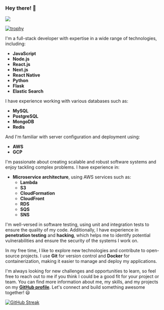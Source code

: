 ### Hey there! 👋
![](https://komarev.com/ghpvc/?username=prithwijoysaha&color=green)

[![trophy](https://github-profile-trophy.vercel.app/?username=prithwijoysaha)](https://github.com/prithwijoysaha/github-profile-trophy)

I'm a full-stack developer with expertise in a wide range of technologies, including:
- **JavaScript**
- **Node.js**
- **React.js**
- **Next.js**
- **React Native**
- **Python**
- **Flask**
- **Elastic Search**

I have experience working with various databases such as:
- **MySQL**
- **PostgreSQL**
- **MongoDB**
- **Redis**

And I'm familiar with server configuration and deployment using:
- **AWS**
- **GCP**

I'm passionate about creating scalable and robust software systems and enjoy tackling complex problems. I have experience in:
- **Microservice architecture**, using AWS services such as:
  - **Lambda**
  - **S3**
  - **CloudFormation**
  - **CloudFront**
  - **RDS**
  - **SQS**
  - **SNS**

I'm well-versed in software testing, using unit and integration tests to ensure the quality of my code. Additionally, I have experience in **penetration testing** and **hacking**, which helps me to identify potential vulnerabilities and ensure the security of the systems I work on.

In my free time, I like to explore new technologies and contribute to open-source projects. I use **Git** for version control and **Docker** for containerization, making it easier to manage and deploy my applications.

I'm always looking for new challenges and opportunities to learn, so feel free to reach out to me if you think I could be a good fit for your project or team. You can find more information about me, my skills, and my projects on my **[GitHub profile](https://github.com/prithwijoysaha)**. Let's connect and build something awesome together! 😃


[![GitHub Streak](https://streak-stats.demolab.com/?user=prithwijoysaha)](https://git.io/streak-stats)
